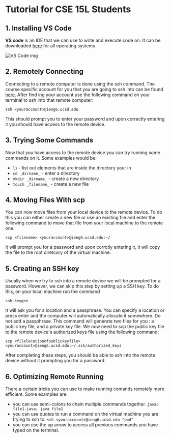 # Tutorial for CSE 15L Students

## 1. Installing VS Code

**VS code** is an IDE that we can use to write and execute code on. It can be downloaded [here](https://code.visualstudio.com/download) for all operating systems

![VS Code img](/least-github-pages/vscode-pic.png)

## 2. Remotely Connecting

Connecting to a remote computer is done using the ssh command. The course specific account for you that you are going to ssh into can be found [here](https://sdacs.ucsd.edu/~icc/index.php). After find ing your account use the following command on your terminal to ssh into that remote computer:

`ssh <youraccount>@ieng6.ucsd.edu`

This should prompt you to enter your password and upon correctly entering it you should have access to the remote device.

## 3. Trying Some Commands

Now that you have access to the remote device you can try running some commands on it. Some examples would be:

- `ls` - list out elements that are inside the directory your in
- `cd _dirname_` - enter a directory
- `mkdir _dirname_` - create a new directory
- `touch _filename_` - create a new file

## 4. Moving Files With scp

You can now move files from your local device to the remote device. To do this you can either create a new file or use an existing file and enter the following command to move that file from your local machine to the remote one.

`scp <filename> <youraccount>@ieng6.ucsd.edu:~/`

It will prompt you for a password and upon corrctly entering it, it will copy the file to the root diretcory of the virtual machine.

## 5. Creating an SSH key

Usually when we try to ssh into a remote device we will be prompted for a password. However, we can skip this step by setting up a SSH key. To do this, on your local machine run the command

`ssh-keygen`

It will ask you for a location and a passphrase. You can specify a location or press enter and the computer will automatically allocate it somewhere. Do not add a passphrase. This command will generate two files for you : a public key file, and a private key file. We now need to scp the public key file to the remote device's authorized keys file using the following command:

`scp <filelocationofpublickeyfile> <youraccount>@ieng6.ucsd.edu:~/.ssh/authorized_keys`

After completing these steps, you should be able to ssh into the remote device without it prompting you for a password.

## 6. Optimizing Remote Running

There a certain tricks you can use to make running comands remotely more efficient. Some examples are:

- you can use semi-colons to chain multiple commands together. `javac file1.java; java file1`
- you can use quotes to run a command on the virtual machine you are trying to ssh to. `ssh <youraccount>@ieng6.ucsd.edu "pwd"`
- you can use the up arrow to access all previous commands you have typed on the terminal.
